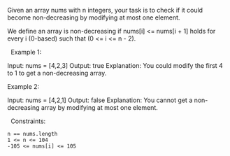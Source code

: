 Given an array nums with n integers, your task is to check if it could become non-decreasing by modifying at most one element.

We define an array is non-decreasing if nums[i] <= nums[i + 1] holds for every i (0-based) such that (0 <= i <= n - 2).

 
Example 1:

Input: nums = [4,2,3]
Output: true
Explanation: You could modify the first 4 to 1 to get a non-decreasing array.


Example 2:

Input: nums = [4,2,1]
Output: false
Explanation: You cannot get a non-decreasing array by modifying at most one element.


 
Constraints:


	n == nums.length
	1 <= n <= 104
	-105 <= nums[i] <= 105


